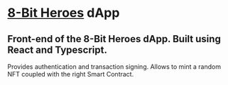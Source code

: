 # [8-Bit Heroes](https://twitter.com/8BitHeroes_NFT) dApp

## Front-end of the 8-Bit Heroes dApp. Built using React and Typescript.

Provides authentication and transaction signing. 
Allows to mint a random NFT coupled with the right Smart Contract.
